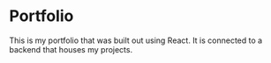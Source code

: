 # Portfolio

This is my portfolio that was built out using React. It is connected to a backend that houses my projects.

